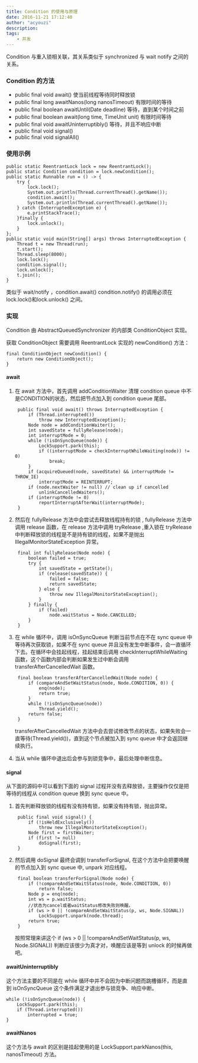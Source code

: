 ```yaml
---
title: Condition 的使用与原理
date: 2016-11-21 17:12:40
author: "acyouzi"
description: 
tags:
    - 并发
---
```


Condition 与重入锁相关联，其关系类似于 synchronized 与 wait notify 之间的关系。

### Condition 的方法
* public final void await() 使当前线程等待同时释放锁 
* public final long awaitNanos(long nanosTimeout) 有限时间的等待
* public final boolean awaitUntil(Date deadline) 等待，直到某个时间之前
* public final boolean await(long time, TimeUnit unit) 有限时间等待
* public final void awaitUninterruptibly() 等待，并且不响应中断
* public final void signal()
* public final void signalAll()

### 使用示例

    public static ReentrantLock lock = new ReentrantLock();
    public static Condition condition = lock.newCondition();
    public static Runnable run = () -> {
        try {
            lock.lock();
            System.out.println(Thread.currentThread().getName());
            condition.await();
            System.out.println(Thread.currentThread().getName());
        } catch (InterruptedException e) {
            e.printStackTrace();
        }finally {
            lock.unlock();
        }
    };
    public static void main(String[] args) throws InterruptedException {
        Thread t = new Thread(run);
        t.start();
        Thread.sleep(8000);
        lock.lock();
        condition.signal();
        lock.unlock();
        t.join();
    }

类似于 wait/notify ，condition.await() condition.notify() 的调用必须在lock.lock()和lock.unlock() 之间。

### 实现
Condition 由 AbstractQueuedSynchronizer 的内部类 ConditionObject 实现。

获取 ConditionObject 需要调用 ReentrantLock 实现的 newCondition() 方法：

    final ConditionObject newCondition() {
        return new ConditionObject();
    }

#### await 
1. 在 await 方法中，首先调用 addConditionWaiter 清理 condition queue 中不是CONDITION的状态，然后把节点加入到 condition queue 尾部。

        public final void await() throws InterruptedException {
            if (Thread.interrupted())
                throw new InterruptedException();
            Node node = addConditionWaiter();
            int savedState = fullyRelease(node);
            int interruptMode = 0;
            while (!isOnSyncQueue(node)) {
                LockSupport.park(this);
                if ((interruptMode = checkInterruptWhileWaiting(node)) != 0)
                    break;
            }
            if (acquireQueued(node, savedState) && interruptMode != THROW_IE)
                interruptMode = REINTERRUPT;
            if (node.nextWaiter != null) // clean up if cancelled
                unlinkCancelledWaiters();
            if (interruptMode != 0)
                reportInterruptAfterWait(interruptMode);
        }

2. 然后在 fullyRelease 方法中会尝试去释放线程持有的锁 , fullyRelease 方法中调用 release 函数，在 release 方法中调用 tryRelease ,重入锁在 tryRelease 中判断释放锁的线程是不是持有锁的线程，如果不是抛出 IllegalMonitorStateException 异常。

        final int fullyRelease(Node node) {
            boolean failed = true;
            try {
                int savedState = getState();
                if (release(savedState)) {
                    failed = false;
                    return savedState;
                } else {
                    throw new IllegalMonitorStateException();
                }
            } finally {
                if (failed)
                    node.waitStatus = Node.CANCELLED;
            }
        }

3. 在 while 循环中，调用 isOnSyncQueue 判断当前节点在不在 sync queue 中等待再次获取锁，如果不在 sync queue 并且没有发生中断事件，会一直循环下去。在循环中会挂起线程，挂起结束后调用 checkInterruptWhileWaiting 函数，这个函数内部会判断如果发生过中断会调用 transferAfterCancelledWait 函数。

        final boolean transferAfterCancelledWait(Node node) {
            if (compareAndSetWaitStatus(node, Node.CONDITION, 0)) {
                enq(node);
                return true;
            }
            while (!isOnSyncQueue(node))
                Thread.yield();
            return false;
        }

    transferAfterCancelledWait 方法中会去尝试修改节点的状态，如果失败会一直等待(Thread.yield())，直到这个节点被加入到 sync queue 中才会返回继续执行。 

4. 当从 while 循环中退出后会参与到锁竞争中，最后处理中断信息。

#### signal
从下面的源码中可以看到下面的 signal 过程并没有去释放锁，主要操作仅仅是把等待的线程从 condition queue 换到 sync queue 中。

1. 首先判断释放锁的线程有没有持有锁，如果没有持有锁，抛出异常。

        public final void signal() {
            if (!isHeldExclusively())
                throw new IllegalMonitorStateException();
            Node first = firstWaiter;
            if (first != null)
                doSignal(first);
        }

2. 然后调用 doSignal 最终会调到 transferForSignal, 在这个方法中会把要唤醒的节点加入到 sync queue 中, unpark 对应线程。

        final boolean transferForSignal(Node node) {
            if (!compareAndSetWaitStatus(node, Node.CONDITION, 0))
                return false;
            Node p = enq(node);
            int ws = p.waitStatus;
            //状态为cancel或者waitStatus修改失败则唤醒。
            if (ws > 0 || !compareAndSetWaitStatus(p, ws, Node.SIGNAL))
                LockSupport.unpark(node.thread);
            return true;
        }

    按照常理来讲这个 if (ws > 0 || !compareAndSetWaitStatus(p, ws, Node.SIGNAL)) 判断应该很少为真才对，唤醒应该是等到 unlock 的时候再做吧。

#### awaitUninterruptibly 
这个方法主要的不同是在 while 循环中并不会因为中断问题而跳槽循环，而是直到 isOnSyncQueue 这个条件满足才退出参与锁竞争、响应中断。

    while (!isOnSyncQueue(node)) {
        LockSupport.park(this);
        if (Thread.interrupted())
            interrupted = true;
    }

#### awaitNanos
这个方法与 await 的区别是挂起使用的是 LockSupport.parkNanos(this, nanosTimeout) 方法。



